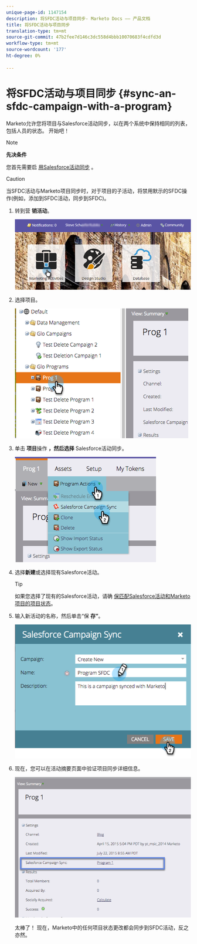 ```yaml
---
unique-page-id: 1147154
description: 将SFDC活动与项目同步- Marketo Docs —— 产品文档
title: 将SFDC活动与项目同步
translation-type: tm+mt
source-git-commit: 47b2fee7d146c3dc558d4bbb10070683f4cdfd3d
workflow-type: tm+mt
source-wordcount: '177'
ht-degree: 0%

---
```



# 将SFDC活动与项目同步 {#sync-an-sfdc-campaign-with-a-program}

Marketo允许您将项目与Salesforce活动同步，以在两个系统中保持相同的列表，包括人员的状态。 开始吧！

>[!NOTE]
>
>**先决条件**
>
>您首先需要启 [用Salesforce活动同步](../../../../product-docs/crm-sync/salesforce-sync/setup/optional-steps/enable-disable-campaign-sync.md) 。

>[!CAUTION]
>
>当SFDC活动与Marketo项目同步时，对于项目的子活动，将禁用默示的SFDC操作(例如，添加到SFDC活动，同步到SFDC)。

1. 转到营 **销活动**。

   ![](assets/login-marketing-activities-1.png)

1. 选择项目。

   ![](assets/image2015-7-22-8-3a47-3a28.png)

1. 单击 **项目**&#x200B;操作 **，然后选择** Salesforce活动同步。

   ![](assets/image2015-7-22-8-3a48-3a5.png)

1. 选择**新建**或选择现有Salesforce活动。

   >[!TIP]
   >
   >如果您选择了现有的Salesforce活动，请确 [保匹配Salesforce活动和Marketo项目的项目状态](../../../../product-docs/crm-sync/salesforce-sync/sfdc-sync-details/sfdc-errors/how-to-match-program-statuses-and-salesforce-campaign-statuses-prior-to-sync.md)。

1. 输入新活动的名称，然后单击“保 **存”**。

   ![](assets/image2015-7-22-8-3a57-3a19.png)

1. 现在，您可以在活动摘要页面中验证项目同步详细信息。

   ![](assets/image2015-7-22-8-3a59-3a33.png)

   太棒了！ 现在，Marketo中的任何项目状态更改都会同步到SFDC活动，反之亦然。

